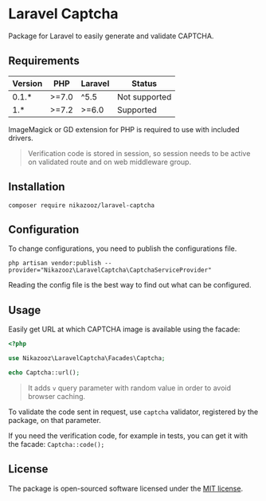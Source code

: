 # Laravel Captcha

Package for Laravel to easily generate and validate CAPTCHA.

## Requirements

| Version | PHP   | Laravel | Status        |
| ------- | ----- | ------- | ------------- |
| 0.1.*   | >=7.0 | ^5.5    | Not supported |
| 1.*     | >=7.2 | >=6.0   | Supported     |

ImageMagick or GD extension for PHP is required to use with included drivers.

> Verification code is stored in session, so session needs to be active on validated route and on web middleware group.

## Installation

```
composer require nikazooz/laravel-captcha
```

## Configuration

To change configurations, you need to publish the configurations file.

```
php artisan vendor:publish --provider="Nikazooz\LaravelCaptcha\CaptchaServiceProvider"
```

Reading the config file is the best way to find out what can be configured.

## Usage

Easily get URL at which CAPTCHA image is available using the facade:

```php
<?php

use Nikazooz\LaravelCaptcha\Facades\Captcha;

echo Captcha::url();

```

> It adds `v` query parameter with random value in order to avoid browser caching.

To validate the code sent in request, use `captcha` validator, registered by the package, on that parameter.

If you need the verification code, for example in tests, you can get it with the facade: `Captcha::code();`

## License

The package is open-sourced software licensed under the [MIT license](LICENSE.md).
